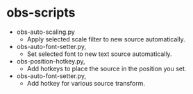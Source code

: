 # obs-scripts
- obs-auto-scaling.py
  - Apply selected scale filter to new source automatically.
- obs-auto-font-setter.py,
  - Set selected font to new text source automatically.
- obs-position-hotkey.py,
  - Add hotkeys to place the source in the position you set.
- obs-auto-font-setter.py,
  - Add hotkey for various source transform.
